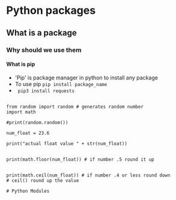 # Python packages
## What is a package 
### Why should we use them 
#### What is pip
- 'Pip' is package manager in python to install any package
- To use pip `pip install package_name`
- ` pip3 install requests`
````

from random import random # generates random number
import math

#print(random.random())

num_float = 23.6

print("actual float value " + str(num_float))


print(math.floor(num_float)) # if number .5 round it up


print(math.ceil(num_float)) # if number .4 or less round down
# ceil() round up the value

# Python Modules
